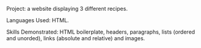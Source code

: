 Project: a website displaying 3 different recipes.

Languages Used: HTML.

Skills Demonstrated: HTML boilerplate, headers, paragraphs, lists (ordered and unorded), links (absolute and relative) and images.